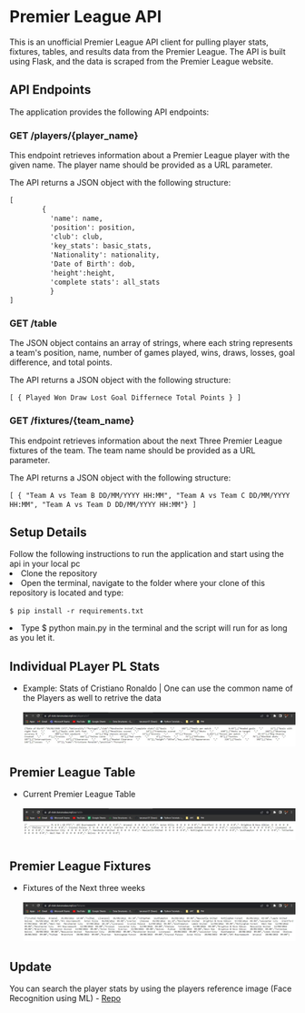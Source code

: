 <h1>Premier League API</h1>
	<p>This is an unofficial Premier League API client for pulling player stats, fixtures, tables, and results data from the Premier League. The API is built using Flask, and the data is scraped from the Premier League website.</p>
<h2>API Endpoints</h2>

<p>The application provides the following API endpoints:</p>
<h3>GET  /players/{player_name}</h3>
<p>This endpoint retrieves information about a Premier League player with the given name. The player name should be provided as a URL parameter.</p>
<p>The API returns a JSON object with the following structure:</p>
<pre><code>[
        {
          'name': name, 
          'position': position, 
          'club': club, 
          'key_stats': basic_stats, 
          'Nationality': nationality, 
          'Date of Birth': dob,
          'height':height,
          'complete stats': all_stats
          }
]</code></pre>


<h3>GET /table</h3>
<p>The JSON object contains an array of strings, where each string represents a team's position, name, number of games played, wins, draws, losses, goal difference, and total points.</p>
<p>The API returns a JSON object with the following structure:</p>
<pre><code>[ { Played Won Draw Lost Goal Differnece Total Points } ] </code></pre>

<h3>GET /fixtures/{team_name}</h3>
<p>This endpoint retrieves information about the next Three Premier League fixtures of the team. The team name should be provided as a URL parameter.</p>
<p>The API returns a JSON object with the following structure:</p>
<pre><code>[ { "Team A vs Team B DD/MM/YYYY HH:MM", "Team A vs Team C DD/MM/YYYY HH:MM", "Team A vs Team D DD/MM/YYYY HH:MM"} ] </code></pre>

<h2>Setup Details</h2>
Follow the following instructions to run the application and start using the api in your local pc
<li>Clone the repository</li>
<li>Open the terminal, navigate to the folder where your clone of this repository is located and type:
  
  `$ pip install -r requirements.txt` </li>

<li> Type $ python main.py in the terminal and the script will run for as long as you let it. </li>



<H2>Individual PLayer PL Stats</H2> 
<ul>
  <li>Example: Stats of Cristiano Ronaldo | One can use the common name of the Players as well to retrive the data</li>
  <br> <img src="Premier League API/players_stats.jpg"><br>
</ul>
 <H2>Premier League Table</H2> 
<ul>
  <li>Current Premier League Table</li>
  <br> <img src="Premier League API/table.jpg"><br>
 </ul>
 <H2>Premier League Fixtures </H2> 
<ul>
  <li>Fixtures of the Next three weeks </li>
  <br> <img src="Premier League API/fixtures.jpg"> <br>
 </ul>
<H2> Update </H2>
You can search the player stats by using the players reference image (Face Recognition using ML) - <a href=https://github.com/tarun7r/Premier-League-Face-Recognition-API> Repo</a>
